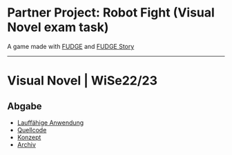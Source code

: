 # Partner Project: Robot Fight (Visual Novel exam task)

A game made with [FUDGE](https://github.com/JirkaDellOro/FUDGE) and [FUDGE Story](https://github.com/JirkaDellOro/FUDGE_Story)
___

# Visual Novel | WiSe22/23

## Abgabe

- [Lauffähige Anwendung](https://tannenmeise.github.io/Partner-Project-Robot-Fight/game.html)
- [Quellcode](https://github.com/Tannenmeise/Partner-Project-Robot-Fight/tree/main/Source)
- [Konzept](https://github.com/Tannenmeise/Partner-Project-Robot-Fight/tree/main/Documents)
- [Archiv](https://github.com/Tannenmeise/Partner-Project-Robot-Fight/tree/main/Archive)
